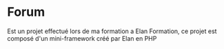 # Forum
Est un projet effectué lors de ma formation a Elan Formation, ce projet est composé d'un mini-framework créé par Elan en PHP
